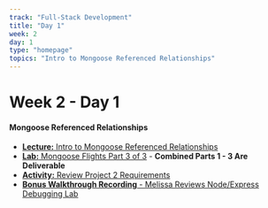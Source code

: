 ```yaml
---
track: "Full-Stack Development"
title: "Day 1"
week: 2
day: 1
type: "homepage"
topics: "Intro to Mongoose Referenced Relationships"
---
```


# Week 2 - Day 1

#### Mongoose Referenced Relationships
- [**Lecture:** Intro to Mongoose Referenced Relationships](/full-stack-development/week-2/day-1/lecture-materials/intro-to-mongoose-referenced-relationships/)
- [**Lab:** Mongoose Flights Part 3 of 3](/full-stack-development/week-2/day-1/labs/mongoose-flights-part-3/) - **Combined Parts 1 - 3 Are Deliverable**
- [**Activity:** Review Project 2 Requirements](/unit-projects/unit-two-project-requirements)
- [**Bonus Walkthrough Recording** - Melissa Reviews Node/Express Debugging Lab](https://generalassembly.zoom.us/rec/share/-sVzJZjAq0hJXq_Hxk7yV6J8RIm7aaa8hHIZ-vUExRsX4Pl0km0NAp6kqUyKAiDq?startTime=1595895455000)
